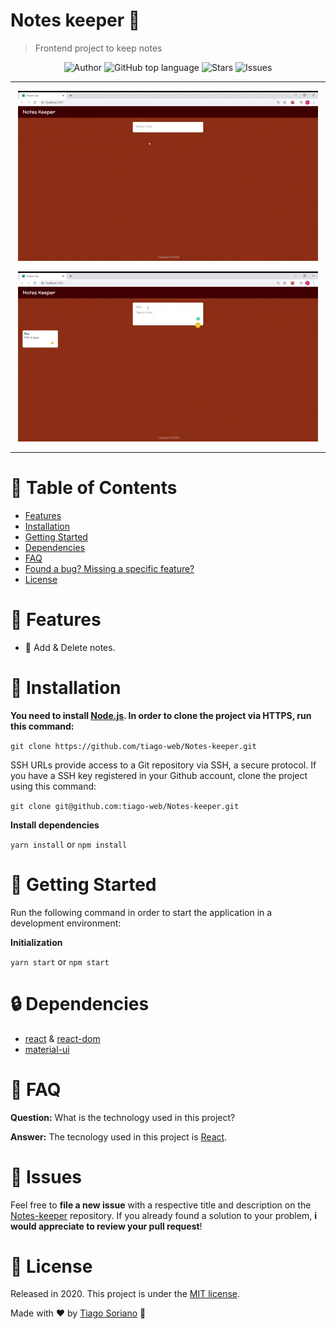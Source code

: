 
# Notes keeper 📝

> Frontend project to keep notes

<p align="center">
   <a href="https://github.com/tiago-web" style="text-decoration: none">
    <img alt="Author" src="https://img.shields.io/badge/Author-tiago--web-d11707" />
   </a>
   
   <a href="#" style="text-decoration: none">
    <img alt="GitHub top language" src="https://img.shields.io/github/languages/top/tiago-web/Notes-keeper?color=d11707" />
   </a>
   
   <a href="https://github.com/tiago-web/Notes-keeper/stargazers" style="text-decoration: none">
    <img alt="Stars" src="https://img.shields.io/github/stars/tiago-web/Notes-keeper?color=d11707&style=flat" />
   </a>
   
   <a href="https://github.com/tiago-web/Notes-keeper/issues" style="text-decoration: none">
    <img alt="Issues" src="https://img.shields.io/github/issues/tiago-web/Notes-keeper?color=d11707&style=flat" />
   </a>
</p>

---

<p align="center"><img src=".github/notes-keeper1.gif?raw=true"/></p>
<p align="center"><img src=".github/notes-keeper2.gif?raw=true"/></p>

---

# :pushpin: Table of Contents

* [Features](#link-features)
* [Installation](#construction_worker-installation)
* [Getting Started](#checkered_flag-getting-started)
* [Dependencies](#lock-dependencies)
* [FAQ](#postbox-faq)
* [Found a bug? Missing a specific feature?](#hammer-issues)
* [License](#book-license)


# :link: Features

* 📝 Add & Delete notes.

# :construction_worker: Installation

**You need to install [Node.js](https://nodejs.org/en/download/). In order to clone the project via HTTPS, run this command:**

```git clone https://github.com/tiago-web/Notes-keeper.git```

SSH URLs provide access to a Git repository via SSH, a secure protocol. If you have a SSH key registered in your Github account, clone the project using this command:

```git clone git@github.com:tiago-web/Notes-keeper.git```

**Install dependencies**

```yarn install``` or ```npm install```

# :checkered_flag: Getting Started

Run the following command in order to start the application in a development environment:

**Initialization**

```yarn start``` or ```npm start```

# :lock: Dependencies

* [react](https://www.npmjs.com/package/react) & [react-dom](https://www.npmjs.com/package/react-dom)
* [material-ui](https://material-ui.com/)

# :postbox: FAQ

**Question:** What is the technology used in this project?

**Answer:** The tecnology used in this project is [React](https://reactjs.org/).

# :hammer: Issues

Feel free to **file a new issue** with a respective title and description on the [Notes-keeper](https://github.com/tiago-web/Notes-keeper/issues) repository. If you already found a solution to your problem, **i would appreciate to review your pull request**!

# :book: License

Released in 2020.
This project is under the [MIT license](https://github.com/tiago-web/Notes-keeper/master/LICENSE).

Made with ❤️ by [Tiago Soriano](https://github.com/tiago-web) 🚀
